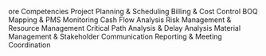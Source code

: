 ore Competencies
Project Planning & Scheduling
Billing & Cost Control
BOQ Mapping & PMS Monitoring
Cash Flow Analysis
Risk Management & Resource Management
Critical Path Analysis & Delay Analysis
Material Management & Stakeholder Communication
Reporting & Meeting Coordination
